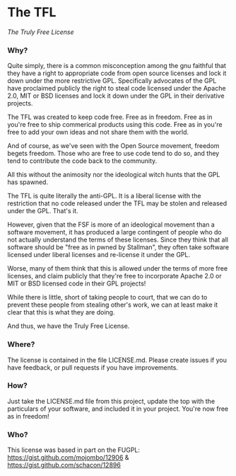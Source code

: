 The TFL
=======
_The Truly Free License_

### Why?

Quite simply, there is a common misconception among the gnu faithful that they have a right to
appropriate code from open source licenses and lock it down under the more restrictive GPL.  Specifically
advocates of the GPL have proclaimed publicly the right to steal code licensed under the
Apache 2.0, MIT or BSD licenses and lock it down under the GPL in their derivative projects.

The TFL was created to keep code free. Free as in freedom.  Free as in you're free to ship commerical
products using this code.  Free as in you're free to add your own ideas and not share them with the
world.

And of course, as we've seen with the Open Source movement, freedom begets freedom.  Those who are free
to use code tend to do so, and they tend to contribute the code back to the community.

All this without the animosity nor the ideological witch hunts that the GPL has spawned.

The TFL is quite literally the anti-GPL.  It is a liberal license with the restriction that no code
released under the TFL may be stolen and released under the GPL.  That's it.

However, given that the FSF is more of an ideological movement than a software movement, it has produced
a large contingent of people who do not actually understand the terms of these licenses.  Since they think
that all software should be "free as in pwned by Stallman", they often take software licensed under
liberal licenses and re-license it under the GPL.

Worse, many of them think that this is allowed under the terms of more free licenses, and claim publicly
that they're free to incorporate Apache 2.0 or MIT or BSD licensed code in their GPL projects!

While there is little, short of taking people to court, that we can do to prevent these people from
stealing other's work, we can at least make it clear that this is what they are doing.

And thus, we have the Truly Free License.

### Where?

The license is contained in the file LICENSE.md.  Please create issues if you have feedback,
or pull requests if you have improvements.

### How?

Just take the LICENSE.md file from this project, update the top with the particulars of your software,
and included it in your project.  You're now free as in freedom!

### Who?

This license was based in part on the FUGPL: https://gist.github.com/mojombo/12906 & https://gist.github.com/schacon/12896
